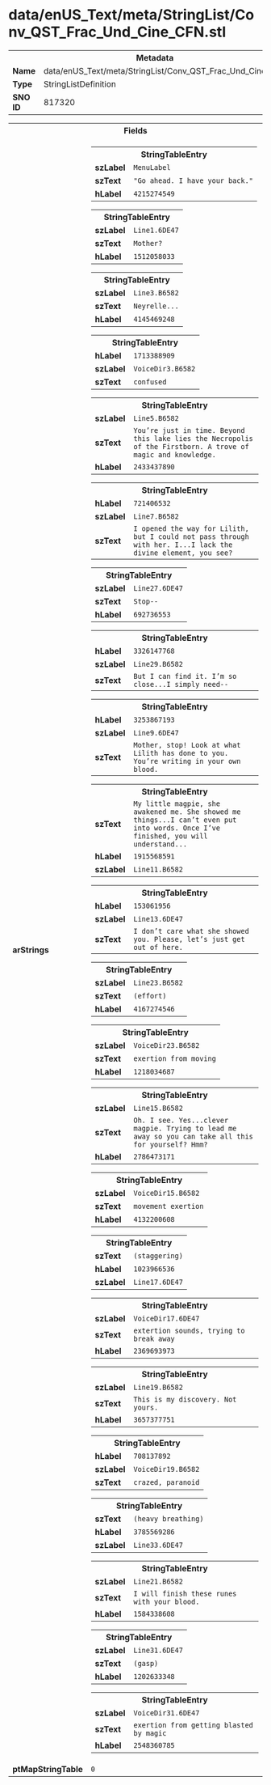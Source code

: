 <h1>data/enUS_Text/meta/StringList/Conv_QST_Frac_Und_Cine_CFN.stl</h1><table><tr><th colspan="100%">Metadata</th></tr><tr><td><b>Name</b></td><td>data/enUS_Text/meta/StringList/Conv_QST_Frac_Und_Cine_CFN.stl</td></tr><tr><td><b>Type</b></td><td>StringListDefinition</td></tr><tr><td><b>SNO ID</b></td><td>817320</td></tr></table>

<table><tr><th colspan="100%">Fields</th></tr><tr><td><b>arStrings</b></td><td><table><tr><th colspan="100%">StringTableEntry</th></tr><tr><td><b>szLabel</b></td><td><code>MenuLabel</code></td></tr><tr><td><b>szText</b></td><td><code>"Go ahead. I have your back."</code></td></tr><tr><td><b>hLabel</b></td><td><code>4215274549</code></td></tr></table>


<table><tr><th colspan="100%">StringTableEntry</th></tr><tr><td><b>szLabel</b></td><td><code>Line1.6DE47</code></td></tr><tr><td><b>szText</b></td><td><code>Mother?</code></td></tr><tr><td><b>hLabel</b></td><td><code>1512058033</code></td></tr></table>


<table><tr><th colspan="100%">StringTableEntry</th></tr><tr><td><b>szLabel</b></td><td><code>Line3.B6582</code></td></tr><tr><td><b>szText</b></td><td><code>Neyrelle...</code></td></tr><tr><td><b>hLabel</b></td><td><code>4145469248</code></td></tr></table>


<table><tr><th colspan="100%">StringTableEntry</th></tr><tr><td><b>hLabel</b></td><td><code>1713388909</code></td></tr><tr><td><b>szLabel</b></td><td><code>VoiceDir3.B6582</code></td></tr><tr><td><b>szText</b></td><td><code>confused</code></td></tr></table>


<table><tr><th colspan="100%">StringTableEntry</th></tr><tr><td><b>szLabel</b></td><td><code>Line5.B6582</code></td></tr><tr><td><b>szText</b></td><td><code>You’re just in time. Beyond this lake lies the Necropolis of the Firstborn. A trove of magic and knowledge.</code></td></tr><tr><td><b>hLabel</b></td><td><code>2433437890</code></td></tr></table>


<table><tr><th colspan="100%">StringTableEntry</th></tr><tr><td><b>hLabel</b></td><td><code>721406532</code></td></tr><tr><td><b>szLabel</b></td><td><code>Line7.B6582</code></td></tr><tr><td><b>szText</b></td><td><code>I opened the way for Lilith, but I could not pass through with her. I...I lack the divine element, you see?</code></td></tr></table>


<table><tr><th colspan="100%">StringTableEntry</th></tr><tr><td><b>szLabel</b></td><td><code>Line27.6DE47</code></td></tr><tr><td><b>szText</b></td><td><code>Stop--</code></td></tr><tr><td><b>hLabel</b></td><td><code>692736553</code></td></tr></table>


<table><tr><th colspan="100%">StringTableEntry</th></tr><tr><td><b>hLabel</b></td><td><code>3326147768</code></td></tr><tr><td><b>szLabel</b></td><td><code>Line29.B6582</code></td></tr><tr><td><b>szText</b></td><td><code>But I can find it. I’m so close...I simply need--</code></td></tr></table>


<table><tr><th colspan="100%">StringTableEntry</th></tr><tr><td><b>hLabel</b></td><td><code>3253867193</code></td></tr><tr><td><b>szLabel</b></td><td><code>Line9.6DE47</code></td></tr><tr><td><b>szText</b></td><td><code>Mother, stop! Look at what Lilith has done to you. You’re writing in your own blood.</code></td></tr></table>


<table><tr><th colspan="100%">StringTableEntry</th></tr><tr><td><b>szText</b></td><td><code>My little magpie, she awakened me. She showed me things...I can’t even put into words. Once I’ve finished, you will understand...</code></td></tr><tr><td><b>hLabel</b></td><td><code>1915568591</code></td></tr><tr><td><b>szLabel</b></td><td><code>Line11.B6582</code></td></tr></table>


<table><tr><th colspan="100%">StringTableEntry</th></tr><tr><td><b>hLabel</b></td><td><code>153061956</code></td></tr><tr><td><b>szLabel</b></td><td><code>Line13.6DE47</code></td></tr><tr><td><b>szText</b></td><td><code>I don’t care what she showed you. Please, let’s just get out of here.</code></td></tr></table>


<table><tr><th colspan="100%">StringTableEntry</th></tr><tr><td><b>szLabel</b></td><td><code>Line23.B6582</code></td></tr><tr><td><b>szText</b></td><td><code>(effort)</code></td></tr><tr><td><b>hLabel</b></td><td><code>4167274546</code></td></tr></table>


<table><tr><th colspan="100%">StringTableEntry</th></tr><tr><td><b>szLabel</b></td><td><code>VoiceDir23.B6582</code></td></tr><tr><td><b>szText</b></td><td><code>exertion from moving</code></td></tr><tr><td><b>hLabel</b></td><td><code>1218034687</code></td></tr></table>


<table><tr><th colspan="100%">StringTableEntry</th></tr><tr><td><b>szLabel</b></td><td><code>Line15.B6582</code></td></tr><tr><td><b>szText</b></td><td><code>Oh. I see. Yes...clever magpie. Trying to lead me away so you can take all this for yourself? Hmm?</code></td></tr><tr><td><b>hLabel</b></td><td><code>2786473171</code></td></tr></table>


<table><tr><th colspan="100%">StringTableEntry</th></tr><tr><td><b>szLabel</b></td><td><code>VoiceDir15.B6582</code></td></tr><tr><td><b>szText</b></td><td><code>movement exertion</code></td></tr><tr><td><b>hLabel</b></td><td><code>4132200608</code></td></tr></table>


<table><tr><th colspan="100%">StringTableEntry</th></tr><tr><td><b>szText</b></td><td><code>(staggering)</code></td></tr><tr><td><b>hLabel</b></td><td><code>1023966536</code></td></tr><tr><td><b>szLabel</b></td><td><code>Line17.6DE47</code></td></tr></table>


<table><tr><th colspan="100%">StringTableEntry</th></tr><tr><td><b>szLabel</b></td><td><code>VoiceDir17.6DE47</code></td></tr><tr><td><b>szText</b></td><td><code>extertion sounds, trying to break away</code></td></tr><tr><td><b>hLabel</b></td><td><code>2369693973</code></td></tr></table>


<table><tr><th colspan="100%">StringTableEntry</th></tr><tr><td><b>szLabel</b></td><td><code>Line19.B6582</code></td></tr><tr><td><b>szText</b></td><td><code>This is my discovery. Not yours.</code></td></tr><tr><td><b>hLabel</b></td><td><code>3657377751</code></td></tr></table>


<table><tr><th colspan="100%">StringTableEntry</th></tr><tr><td><b>hLabel</b></td><td><code>708137892</code></td></tr><tr><td><b>szLabel</b></td><td><code>VoiceDir19.B6582</code></td></tr><tr><td><b>szText</b></td><td><code>crazed, paranoid</code></td></tr></table>


<table><tr><th colspan="100%">StringTableEntry</th></tr><tr><td><b>szText</b></td><td><code>(heavy breathing)</code></td></tr><tr><td><b>hLabel</b></td><td><code>3785569286</code></td></tr><tr><td><b>szLabel</b></td><td><code>Line33.6DE47</code></td></tr></table>


<table><tr><th colspan="100%">StringTableEntry</th></tr><tr><td><b>szLabel</b></td><td><code>Line21.B6582</code></td></tr><tr><td><b>szText</b></td><td><code>I will finish these runes with your blood.</code></td></tr><tr><td><b>hLabel</b></td><td><code>1584338608</code></td></tr></table>


<table><tr><th colspan="100%">StringTableEntry</th></tr><tr><td><b>szLabel</b></td><td><code>Line31.6DE47</code></td></tr><tr><td><b>szText</b></td><td><code>(gasp)</code></td></tr><tr><td><b>hLabel</b></td><td><code>1202633348</code></td></tr></table>


<table><tr><th colspan="100%">StringTableEntry</th></tr><tr><td><b>szLabel</b></td><td><code>VoiceDir31.6DE47</code></td></tr><tr><td><b>szText</b></td><td><code>exertion from getting blasted by magic</code></td></tr><tr><td><b>hLabel</b></td><td><code>2548360785</code></td></tr></table>


</td></tr><tr><td><b>ptMapStringTable</b></td><td><code>0</code></td></tr></table>

